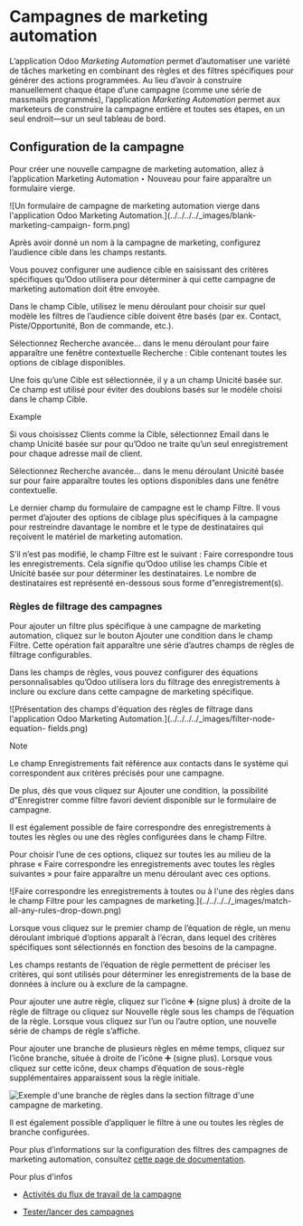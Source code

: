 # Campagnes de marketing automation

L’application Odoo _Marketing Automation_ permet d’automatiser une variété de
tâches marketing en combinant des règles et des filtres spécifiques pour
générer des actions programmées. Au lieu d’avoir à construire manuellement
chaque étape d’une campagne (comme une série de massmails programmés),
l’application _Marketing Automation_ permet aux marketeurs de construire la
campagne entière et toutes ses étapes, en un seul endroit—sur un seul tableau
de bord.

## Configuration de la campagne

Pour créer une nouvelle campagne de marketing automation, allez à
l’application Marketing Automation ‣ Nouveau pour faire apparaître un
formulaire vierge.

![Un formulaire de campagne de marketing automation vierge dans l'application
Odoo Marketing Automation.](../../../../_images/blank-marketing-campaign-
form.png)

Après avoir donné un nom à la campagne de marketing, configurez l’audience
cible dans les champs restants.

Vous pouvez configurer une audience cible en saisissant des critères
spécifiques qu’Odoo utilisera pour déterminer à qui cette campagne de
marketing automation doit être envoyée.

Dans le champ Cible, utilisez le menu déroulant pour choisir sur quel modèle
les filtres de l’audience cible doivent être basés (par ex. Contact,
Piste/Opportunité, Bon de commande, etc.).

Sélectionnez Recherche avancée… dans le menu déroulant pour faire apparaître
une fenêtre contextuelle Recherche : Cible contenant toutes les options de
ciblage disponibles.

Une fois qu’une Cible est sélectionnée, il y a un champ Unicité basée sur. Ce
champ est utilisé pour éviter des doublons basés sur le modèle choisi dans le
champ Cible.

Example

Si vous choisissez Clients comme la Cible, sélectionnez Email dans le champ
Unicité basée sur pour qu’Odoo ne traite qu’un seul enregistrement pour chaque
adresse mail de client.

Sélectionnez Recherche avancée… dans le menu déroulant Unicité basée sur pour
faire apparaître toutes les options disponibles dans une fenêtre contextuelle.

Le dernier champ du formulaire de campagne est le champ Filtre. Il vous permet
d’ajouter des options de ciblage plus spécifiques à la campagne pour
restreindre davantage le nombre et le type de destinataires qui reçoivent le
matériel de marketing automation.

S’il n’est pas modifié, le champ Filtre est le suivant : Faire correspondre
tous les enregistrements. Cela signifie qu’Odoo utilise les champs Cible et
Unicité basée sur pour déterminer les destinataires. Le nombre de
destinataires est représenté en-dessous sous forme d”enregistrement(s).

### Règles de filtrage des campagnes

Pour ajouter un filtre plus spécifique à une campagne de marketing automation,
cliquez sur le bouton Ajouter une condition dans le champ Filtre. Cette
opération fait apparaître une série d’autres champs de règles de filtrage
configurables.

Dans les champs de règles, vous pouvez configurer des équations
personnalisables qu’Odoo utilisera lors du filtrage des enregistrements à
inclure ou exclure dans cette campagne de marketing spécifique.

![Présentation des champs d'équation des règles de filtrage dans l'application
Odoo Marketing Automation.](../../../../_images/filter-node-equation-
fields.png)

Note

Le champ Enregistrements fait référence aux contacts dans le système qui
correspondent aux critères précisés pour une campagne.

De plus, dès que vous cliquez sur Ajouter une condition, la possibilité
d”Enregistrer comme filtre favori devient disponible sur le formulaire de
campagne.

Il est également possible de faire correspondre des enregistrements à toutes
les règles ou une des règles configurées dans le champ Filtre.

Pour choisir l’une de ces options, cliquez sur toutes les au milieu de la
phrase « Faire correspondre les enregistrements avec toutes les règles
suivantes » pour faire apparaître un menu déroulant avec ces options.

![Faire correspondre les enregistrements à toutes ou à l'une des règles dans
le champ Filtre pour les campagnes de marketing.](../../../../_images/match-
all-any-rules-drop-down.png)

Lorsque vous cliquez sur le premier champ de l’équation de règle, un menu
déroulant imbriqué d’options apparaît à l’écran, dans lequel des critères
spécifiques sont sélectionnés en fonction des besoins de la campagne.

Les champs restants de l’équation de règle permettent de préciser les
critères, qui sont utilisés pour déterminer les enregistrements de la base de
données à inclure ou à exclure de la campagne.

Pour ajouter une autre règle, cliquez sur l’icône ➕ (signe plus) à droite de
la règle de filtrage ou cliquez sur Nouvelle règle sous les champs de
l’équation de la règle. Lorsque vous cliquez sur l’un ou l’autre option, une
nouvelle série de champs de règle s’affiche.

Pour ajouter une branche de plusieurs règles en même temps, cliquez sur
l’icône branche, située à droite de l’icône ➕ (signe plus). Lorsque vous
cliquez sur cette icône, deux champs d’équation de sous-règle supplémentaires
apparaissent sous la règle initiale.

![Exemple d'une branche de règles dans la section filtrage d'une campagne de
marketing.](../../../../_images/rule-branch-filter-sample.png)

Il est également possible d’appliquer le filtre à une ou toutes les règles de
branche configurées.

Pour plus d’informations sur la configuration des filtres des campagnes de
marketing automation, consultez [cette page de
documentation](target_audience.html).

Pour plus d'infos

  * [Activités du flux de travail de la campagne](workflow_activities.html)

  * [Tester/lancer des campagnes](testing_running.html)

